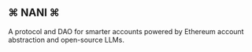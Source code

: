 ## ⌘ NANI ⌘

A protocol and DAO for smarter accounts powered by Ethereum account abstraction and open-source LLMs.
